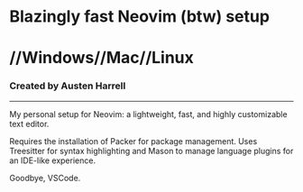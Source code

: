 # Blazingly fast Neovim (btw) setup 
# //Windows//Mac//Linux

### Created by Austen Harrell
___

My personal setup for Neovim: a lightweight, fast, and highly customizable text editor.

Requires the installation of Packer for package management. Uses Treesitter for syntax highlighting and Mason to manage language plugins for an IDE-like experience.

Goodbye, VSCode.
